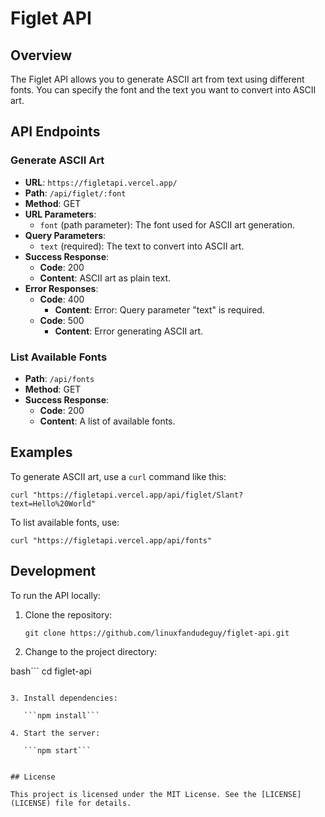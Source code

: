 # Figlet API

## Overview

The Figlet API allows you to generate ASCII art from text using different fonts. You can specify the font and the text you want to convert into ASCII art.

## API Endpoints

### Generate ASCII Art

- **URL**: `https://figletapi.vercel.app/`
- **Path**: `/api/figlet/:font`
- **Method**: GET
- **URL Parameters**:
  - `font` (path parameter): The font used for ASCII art generation.
- **Query Parameters**:
  - `text` (required): The text to convert into ASCII art.
- **Success Response**:
  - **Code**: 200
  - **Content**: ASCII art as plain text.
- **Error Responses**:
  - **Code**: 400
    - **Content**: Error: Query parameter "text" is required.
  - **Code**: 500
    - **Content**: Error generating ASCII art.

### List Available Fonts

- **Path**: `/api/fonts`
- **Method**: GET
- **Success Response**:
  - **Code**: 200
  - **Content**: A list of available fonts.

## Examples

To generate ASCII art, use a `curl` command like this:

`curl "https://figletapi.vercel.app/api/figlet/Slant?text=Hello%20World"`

To list available fonts, use:

`curl "https://figletapi.vercel.app/api/fonts"`

## Development

To run the API locally:

1. Clone the repository:

   ```git clone https://github.com/linuxfandudeguy/figlet-api.git```

2. Change to the project directory:

bash```
cd figlet-api
```

3. Install dependencies:

   ```npm install```

4. Start the server:

   ```npm start```


## License

This project is licensed under the MIT License. See the [LICENSE](LICENSE) file for details.
